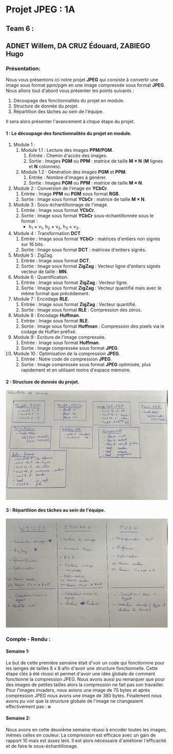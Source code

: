 # Projet JPEG : 1A
## Team 6 :
## ADNET Willem, DA CRUZ Édouard, ZABIEGO Hugo

### Présentation: 

Nous vous présentons ici notre projet **JPEG** qui consiste à convertir une image sous format ppm/pgm en une image compressée sous format **JPEG**. Nous allons tout d'abord vous présenter les points suivants :   

1) Découpage des fonctionnalités du projet en module.
2) Structure de donnée du projet.
3) Répartition des tâches au sein de l'équipe.

Il sera alors présenter l'avancement à chque étape du projet.

#### 1 : Le découpage des fonctionnalités du projet en module.

1) Module 1 : 
    1) Module 1.1 : Lecture des images **PPM/PGM**.
        1) Entrée : Chemin d'accès des images.
        2) Sortie : Images **PGM** ou **PPM** : matrice de taille **M × N** (**M** lignes et **N** colonnes).
    2) Module 1.2 : Génération des images **PGM** et **PPM**.
        1) Entrée : Nombre d'images à générer.
        2) Sortie : Images **PGM** ou **PPM** : matrice de taille **M × N**.
2) Module 2 : Conversion de l'image en **YCbCr**.
    1) Entrée : Image **PPM** ou **PGM** sous format **RGB**.
    2) Sortie : Image sous format **YCbCr** : matrice de taille **M × N**.
3) Module 3 : Sous-échantillonnage de l'image.
    1) Entrée : Image sous format **YCbCr**.
    2) Sortie : Image sous format **YCbCr** sous-échantillonnée sous le format : 
        * h<sub>1</sub> × v<sub>1</sub>, h<sub>2</sub> × v<sub>2</sub>, h<sub>3</sub> × v<sub>3</sub>.
4) Module 4 : Transformation **DCT**.
    1) Entrée : Image sous format **YCbCr** : matrices d'entiers non signés sur 16 bits.
    2) Sortie : Image sous format **DCT** : matrices d'entiers signés.
5) Module 5 : ZigZag.
    1) Entrée : Image sous format **DCT**.
    2) Sortie : Image sous format **ZigZag** : Vecteur ligne d'entiers signés vecteur de taille : **MN**.
6) Module 6 : Quantification.
    1) Entrée : Image sous format **ZigZag** : Vecteur ligne.
    2) Sortie : Image sous format **ZigZag** : Vecteur quantifié mais avec le même format que précédement.
7) Module 7 : Encodage **RLE**.
    1) Entrée : Image sous format **ZigZag** : Vecteur quantifié.
    2) Sortie : Image sous format **RLE** : Compression des zéros.
8) Module 8 : Encodage **Huffman**.
    1) Entrée : Image sous format **RLE**.
    2) Sortie : Image sous format **Huffman** : Compression des pixels via le codage de Huffan préfixé.
9) Module 9 : Ecriture de l'image compressée.
    1) Entrée : Image sous format **Huffman**.
    2) Sortie : Image compressée sous format **JPEG**.
10) Module 10 : Optimisation de la compression **JPEG**.
    1) Entrée : Notre code de compression **JPEG**.
    2) Sortie : Image compressée sous format **JPEG** optimisée, plus rapidement et en utilisant moins d'espace mémoire.

#### 2 : Structure de donnée du projet.

<img src="IMG_1210.jpg">

#### 3 : Répartition des tâches au sein de l'équipe.

<img src="IMG_1182.jpg">

### Compte - Rendu : 
#### Semaine 1:
Le but de cette première semaine était d'voir un code qui fonctionnne pour les iamges de tailles 8 x 8 afin d'avoir une structure fonctionnelle. Cette étape clés à été réussi et permet d'avoir une idée globale de comment fonctionne la compression JPEG. Nous avons aussi pu remarquer que pour des images de petites tailles alors la compression ne fait pas son travailler. Pour l'images invaders, nous avions une image de 75 bytes et après compression JPEG nous avons une image de 380 bytes. Finalement nous avons pu voir que la structure globale de l'image ne changeaient effectivement pas : <img src="images/invader.jpg">

#### Semaine 2:
Nous avons en cette deuxième semaine réussi à encoder toutes les images, mêmes celles en couleur. La compression est efficace avec un gain de rapport 10 mais est assez lent. Il est alors nécessaire d'améliorer l'efficacité et de faire le sous-échantillonage.